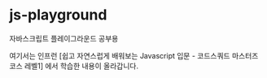 # js-playground
자바스크립트 플레이그라운드 공부용


여기서는 인프런 [쉽고 자연스럽게 배워보는 Javascript 입문 - 코드스쿼드 마스터즈 코스 레벨1] 에서 학습한 내용이 올라갑니다.

